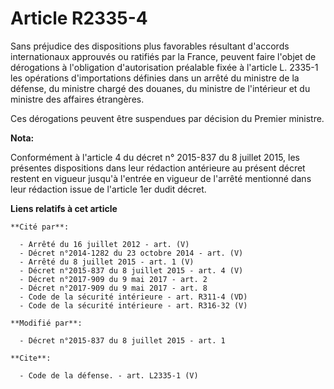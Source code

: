# Article R2335-4

Sans préjudice des dispositions plus favorables résultant d'accords internationaux approuvés ou ratifiés par la France,
peuvent faire l'objet de dérogations à l'obligation d'autorisation préalable fixée à l'article L. 2335-1 les opérations
d'importations définies dans un arrêté du ministre de la défense, du ministre chargé des douanes, du ministre de l'intérieur
et du ministre des affaires étrangères. 

Ces dérogations peuvent être suspendues par décision du Premier ministre.

**Nota:**

Conformément à l'article 4 du décret n° 2015-837 du 8 juillet 2015, les présentes dispositions dans leur rédaction antérieure
au présent décret restent en vigueur jusqu'à l'entrée en vigueur de l'arrêté mentionné dans leur rédaction issue de l'article
1er dudit décret.

**Liens relatifs à cet article**

	**Cité par**:

	  - Arrêté du 16 juillet 2012 - art. (V)
	  - Décret n°2014-1282 du 23 octobre 2014 - art. (V)
	  - Arrêté du 8 juillet 2015 - art. 1 (V)
	  - Décret n°2015-837 du 8 juillet 2015 - art. 4 (V)
	  - Décret n°2017-909 du 9 mai 2017 - art. 2
	  - Décret n°2017-909 du 9 mai 2017 - art. 8
	  - Code de la sécurité intérieure - art. R311-4 (VD)
	  - Code de la sécurité intérieure - art. R316-32 (V)

	**Modifié par**:

	  - Décret n°2015-837 du 8 juillet 2015 - art. 1

	**Cite**:

	  - Code de la défense. - art. L2335-1 (V)

